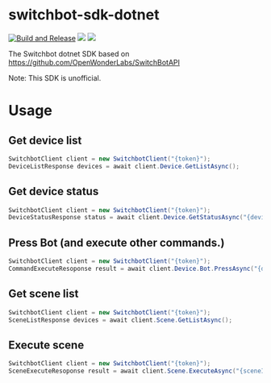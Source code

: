 # switchbot-sdk-dotnet
[![Build and Release](https://github.com/07JP27/switchbot-sdk-dotnet/actions/workflows/build-and-publish.yml/badge.svg)](https://github.com/07JP27/switchbot-sdk-dotnet/actions/workflows/build-and-publish.yml)
![](https://img.shields.io/nuget/v/DoinJomain.Switchbot.svg)
![](https://img.shields.io/nuget/dt/DoinJomain.Switchbot.svg)

The Switchbot dotnet SDK based on https://github.com/OpenWonderLabs/SwitchBotAPI

Note: This SDK is unofficial.

# Usage
## Get device list
``` cs
SwitchbotClient client = new SwitchbotClient("{token}");
DeviceListResponse devices = await client.Device.GetListAsync();
```

## Get device status
``` cs
SwitchbotClient client = new SwitchbotClient("{token}");
DeviceStatusResponse status = await client.Device.GetStatusAsync("{deviceId}");
```

## Press Bot (and execute other commands.)
``` cs
SwitchbotClient client = new SwitchbotClient("{token}");
CommandExecuteResoponse result = await client.Device.Bot.PressAsync("{deviceId}");
```

## Get scene list
``` cs
SwitchbotClient client = new SwitchbotClient("{token}");
SceneListResponse devices = await client.Scene.GetListAsync();
```

## Execute scene
``` cs
SwitchbotClient client = new SwitchbotClient("{token}");
SceneExecuteResoponse result = await client.Scene.ExecuteAsync("{sceneId}");
```